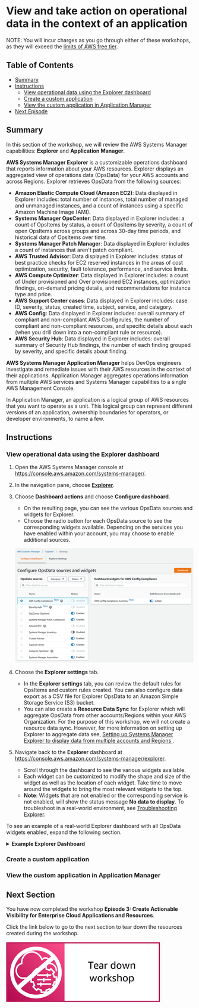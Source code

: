 # View and take action on operational data in the context of an application

NOTE: You will incur charges as you go through either of these workshops, as they will exceed the [limits of AWS free tier](http://docs.aws.amazon.com/awsaccountbilling/latest/aboutv2/free-tier-limits.html).

## Table of Contents

- [Summary](#summary)
- [Instructions](#instructions)
    - [View operational data using the Explorer dashboard](#view-operational-data-using-the-explorer-dashboard)
    - [Create a custom application](#create-a-custom-application)
    - [View the custom application in Application Manager](#view-the-custom-application-in-application-manager)
- [Next Episode](#next-section)

## Summary

In this section of the workshop, we will review the AWS Systems Manager capabilities: **Explorer** and **Application Manager**.

**AWS Systems Manager Explorer** is a customizable operations dashboard that reports information about your AWS resources. Explorer displays an aggregated view of operations data (OpsData) for your AWS accounts and across Regions. Explorer retrieves OpsData from the following sources:

- **Amazon Elastic Compute Cloud (Amazon EC2)**: Data displayed in Explorer includes: total number of instances, total number of managed and unmanaged instances, and a count of instances using a specific Amazon Machine Image (AMI).
- **Systems Manager OpsCenter**: Data displayed in Explorer includes: a count of OpsItems by status, a count of OpsItems by severity, a count of open OpsItems across groups and across 30-day time periods, and historical data of OpsItems over time.
- **Systems Manager Patch Manager**: Data displayed in Explorer includes a count of instances that aren't patch compliant.
- **AWS Trusted Advisor**: Data displayed in Explorer includes: status of best practice checks for EC2 reserved instances in the areas of cost optimization, security, fault tolerance, performance, and service limits.
- **AWS Compute Optimizer**: Data displayed in Explorer includes: a count of Under provisioned and Over provisioned EC2 instances, optimization findings, on-demand pricing details, and recommendations for instance type and price.
- **AWS Support Center cases**: Data displayed in Explorer includes: case ID, severity, status, created time, subject, service, and category.
- **AWS Config**: Data displayed in Explorer includes: overall summary of compliant and non-compliant AWS Config rules, the number of compliant and non-compliant resources, and specific details about each (when you drill down into a non-compliant rule or resource).
- **AWS Security Hub**: Data displayed in Explorer includes: overall summary of Security Hub findings, the number of each finding grouped by severity, and specific details about finding.
    
**AWS Systems Manager Application Manager** helps DevOps engineers investigate and remediate issues with their AWS resources in the context of their applications. Application Manager aggregates operations information from multiple AWS services and Systems Manager capabilities to a single AWS Management Console.

In Application Manager, an application is a logical group of AWS resources that you want to operate as a unit. This logical group can represent different versions of an application, ownership boundaries for operators, or developer environments, to name a few.

## Instructions

### View operational data using the Explorer dashboard

1. Open the AWS Systems Manager console at https://console.aws.amazon.com/systems-manager/.
1. In the navigation pane, choose [**Explorer**](https://console.aws.amazon.com/systems-manager/explorers).
1. Choose **Dashboard actions** and choose **Configure dashboard**.
    - On the resulting page, you can see the various OpsData sources and widgets for Explorer.
    - Choose the radio button for each OpsData source to see the corresponding widgets available. Depending on the services you have enabled within your account, you may choose to enable additional sources.
    
    ![](/media/episode-03-explorer-configure.png)

1. Choose the **Explorer settings** tab.
    - In the **Explorer settings** tab, you can review the default rules for OpsItems and custom rules created. You can also configure data export as a CSV file for Explorer OpsData to an Amazon Simple Storage Service (S3) bucket.
    - You can also create a **Resource Data Sync** for Explorer which will aggregate OpsData from other accounts/Regions within your AWS Organization. For the purpose of this workshop, we will not create a resource data sync. However, for more information on setting up Explorer to aggregate data see, [Setting up Systems Manager Explorer to display data from multiple accounts and Regions ](https://docs.aws.amazon.com/systems-manager/latest/userguide/Explorer-resource-data-sync.html).

1. Navigate back to the **Explorer** dashboard at https://console.aws.amazon.com/systems-manager/explorer.
    - Scroll through the dashboard to see the various widgets available.
    - Each widget can be customized to modify the shape and size of the widget as well as the location of each widget. Take time to move around the widgets to bring the most relevant widgets to the top.
    - **Note**: Widgets that are not enabled or the corresponding service is not enabled, will show the status message **No data to display**. To troubleshoot in a real-world environment, see [Troubleshooting Explorer](https://docs.aws.amazon.com/console/systems-manager/Explorer-troubleshooting).
    
To see an example of a real-world Explorer dashboard with all OpsData widgets enabled, expand the following section.

<details>
<summary><b>Example Explorer Dashboard</b></summary><p>

![](/media/episode-03-example-explorer.png)

</p></details>

### Create a custom application

### View the custom application in Application Manager


## Next Section

You have now completed the workshop **Episode 3: Create Actionable Visibility for Enterprise Cloud Applications and Resources**.

Click the link below to go to the next section to tear down the resources created during the workshop.

[![](media/tear-down.png)](/episode-03-step-04-tear-down.md)